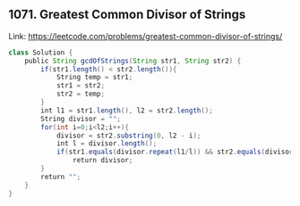 ## 1071. Greatest Common Divisor of Strings
Link: https://leetcode.com/problems/greatest-common-divisor-of-strings/

```java
class Solution {
    public String gcdOfStrings(String str1, String str2) {
        if(str1.length() < str2.length()){
            String temp = str1;
            str1 = str2;
            str2 = temp;
        }
        int l1 = str1.length(), l2 = str2.length();
        String divisor = "";
        for(int i=0;i<l2;i++){
            divisor = str2.substring(0, l2 - i);
            int l = divisor.length();
            if(str1.equals(divisor.repeat(l1/l)) && str2.equals(divisor.repeat(l2/l)))
                return divisor;
        }
        return "";
    }
}
```
